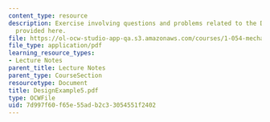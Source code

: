 ```yaml
---
content_type: resource
description: Exercise involving questions and problems related to the Design Example
  provided here.
file: https://ol-ocw-studio-app-qa.s3.amazonaws.com/courses/1-054-mechanics-and-design-of-concrete-structures-spring-2004/7d997f60f65e55adb2c33054551f2402_DesignExample5.pdf
file_type: application/pdf
learning_resource_types:
- Lecture Notes
parent_title: Lecture Notes
parent_type: CourseSection
resourcetype: Document
title: DesignExample5.pdf
type: OCWFile
uid: 7d997f60-f65e-55ad-b2c3-3054551f2402
---
```

